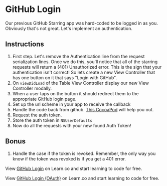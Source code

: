 

# GitHub Login

Our previous GitHub Starring  app was hard-coded to be logged in as you. Obviously that's not great. Let's implement an authentication.

## Instructions

  1. First step. Let's remove the Authentication line from the request serialization lines. Once we do this, you'll notice that all of the starring requests will return a (401) Unauthorized error. This is the sign that your authentication isn't correct! So lets create a new View Controller that has one button on it that says "Login with GitHub". 
  2. On `viewDidLoad` of the Table View Controller display our new View Controller modally.
  3. When a user taps on the button it should redirect them to the appropriate GitHub login page.
  4. Set up the url scheme in your app to receive the callback
  5. Handle the code back from github. [This CocoaPod](https://github.com/ginrou/NSURL-QueryParser) will help you out.
  6. Request the auth token.
  7. Store the auth token in `NSUserDefaults`
  8. Now do all the requests with your new found Auth Token!

## Bonus

  1. Handle the case if the token is revoked. Remember, the only way you know if the token was revoked is if you get a 401 error.

<p data-visibility='hidden'>View <a href='https://learn.co/lessons/github-login' title='GitHub Login'>GitHub Login</a> on Learn.co and start learning to code for free.</p>

<p data-visibility='hidden'>View <a href='https://learn.co/lessons/github-login'>GitHub Login (OAuth)</a> on Learn.co and start learning to code for free.</p>
